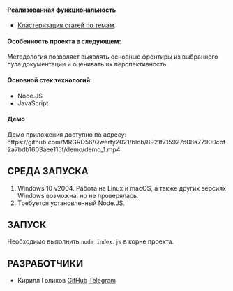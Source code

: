 <h4>Реализованная функциональность</h4>
<ul>
    <li><a href="Парсинг научных статей;</li>
    <li><a href="https://github.com/MRGRD56/Qwerty2021">Кластеризация статей по темам</a>.</li>
</ul> 
<h4>Особенность проекта в следующем:</h4>
Методология позволяет выявлять основные фронтиры из выбранного пула документации и оценивать их перспективность.
<h4>Основной стек технологий:</h4>
<ul>
    <li>Node.JS</li>
    <li>JavaScript</li>
 </ul>
<h4>Демо</h4>
<p>Демо приложения доступно по адресу: https://github.com/MRGRD56/Qwerty2021/blob/8921f715927d08a77900cbf2a7bdb1603aee115f/demo/demo_1.mp4 </p>

СРЕДА ЗАПУСКА
------------
1) Windows 10 v2004. Работа на Linux и macOS, а также других версиях Windows возможна, но не проверялась.
2) Требуется установленный Node.JS.

ЗАПУСК
------------
Необходимо выполнить `node index.js` в корне проекта.

РАЗРАБОТЧИКИ
------------
<ul>
    <li>Кирилл Голиков <a href="https://github.com/MRGRD56">GitHub</a> <a href="https://telegram.me/mrgrd56">Telegram</a></li>
</ul>
